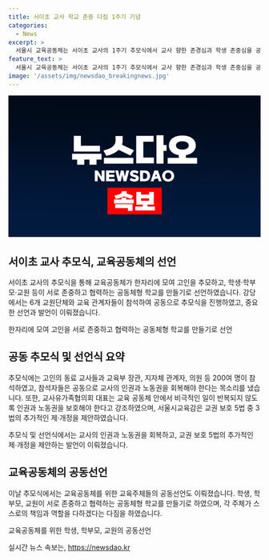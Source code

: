 ```yaml
---
title: 서이초 교사 학교 존중 다짐 1주기 기념
categories:
  - News
excerpt: >
  서울시 교육공동체는 서이초 교사의 1주기 추모식에서 교사 향한 존경심과 학생 존중심을 공동선언했다. 이에 학생, 학부모, 교원들은 공동체형 학교 구축을 다짐했고, 200여 명이 참석한 이 추모식에서 교육공동체의 교원 인권과 노동권 회복을 촉구했다. 서울시교육감은 교권 보호 5법의 추가적인 제·개정을 제안하며, 교육주체들은 서로의 존중과 협력을 다짐하며 함께 성장할 것을 선언했다.
feature_text: >
  서울시 교육공동체는 서이초 교사의 1주기 추모식에서 교사 향한 존경심과 학생 존중심을 공동선언했다. 이에 학생, 학부모, 교원들은 공동체형 학교 구축을 다짐했고, 200여 명이 참석한 이 추모식에서 교육공동체의 교원 인권과 노동권 회복을 촉구했다. 서울시교육감은 교권 보호 5법의 추가적인 제·개정을 제안하며, 교육주체들은 서로의 존중과 협력을 다짐하며 함께 성장할 것을 선언했다.
image: '/assets/img/newsdao_breakingnews.jpg'
---
```


<p><img src="/assets/img/newsdao_breakingnews.jpg" alt="pcversion 속보" /></p>

<h2 data-ke-size="size26">서이초 교사 추모식, 교육공동체의 선언</h2>

<p>서이초 교사의 추모식을 통해 교육공동체가 한자리에 모여 고인을 추모하고, 학생·학부모·교원 등이 서로 존중하고 협력하는 공동체형 학교를 만들기로 선언하였습니다. 강당에서는 6개 교원단체와 교육 관계자들이 참석하여 공동으로 추모식을 진행하였고, 중요한 선언과 발언이 이뤄졌습니다.</p>

<p data-ke-size="size16">한자리에 모여 고인을 서로 존중하고 협력하는 공동체형 학교를 만들기로 선언</p>

<h2 data-ke-size="size26">공동 추모식 및 선언식 요약</h2>

<p>추모식에는 고인의 동료 교사들과 교육부 장관, 지자체 관계자, 의원 등 200여 명이 참석하였고, 참석자들은 공동으로 교사의 인권과 노동권을 회복해야 한다는 목소리를 냈습니다. 또한, 교사유가족협의회 대표는 교육 공동체 안에서 비극적인 일이 반복되지 않도록 인권과 노동권을 보호해야 한다고 강조하였으며, 서울시교육감은 교권 보호 5법 중 3법의 추가적인 제·개정을 제안하였습니다.</p>

<p data-ke-size="size16">추모식 및 선언식에서는 교사의 인권과 노동권을 회복하고, 교권 보호 5법의 추가적인 제·개정을 제안하는 발언이 이뤄졌습니다.</p>

<h2 data-ke-size="size26">교육공동체의 공동선언</h2>

<p>이날 추모식에서는 교육공동체를 위한 교육주체들의 공동선언도 이뤄졌습니다. 학생, 학부모, 교원이 서로 존중하고 협력하는 공동체형 학교를 만들기로 하였으며, 각 주체가 스스로의 책임과 역할을 다하겠다는 다짐을 하였습니다.</p>

<p data-ke-size="size16">교육공동체를 위한 학생, 학부모, 교원의 공동선언</p>
실시간 뉴스 속보는, <a href="https://newsdao.kr" rel="dofollow">https://newsdao.kr</a>


